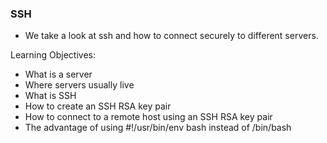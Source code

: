 ### SSH

- We take a look at ssh and how to connect securely to different servers.

Learning Objectives:

   - What is a server
   - Where servers usually live
   - What is SSH
   - How to create an SSH RSA key pair
   - How to connect to a remote host using an SSH RSA key pair
   - The advantage of using #!/usr/bin/env bash instead of /bin/bash
